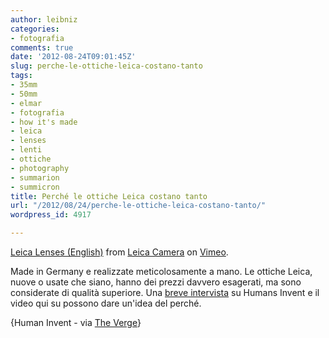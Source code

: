 ```yaml
---
author: leibniz
categories:
- fotografia
comments: true
date: '2012-08-24T09:01:45Z'
slug: perche-le-ottiche-leica-costano-tanto
tags:
- 35mm
- 50mm
- elmar
- fotografia
- how it's made
- leica
- lenses
- lenti
- ottiche
- photography
- summarion
- summicron
title: Perché le ottiche Leica costano tanto
url: "/2012/08/24/perche-le-ottiche-leica-costano-tanto/"
wordpress_id: 4917

---
```

[Leica Lenses (English)](http://vimeo.com/26251829) from [Leica Camera](http://vimeo.com/leicacamera) on [Vimeo](http://vimeo.com).

Made in Germany e realizzate meticolosamente a mano. Le ottiche Leica, nuove o usate che siano, hanno dei prezzi davvero esagerati, ma sono considerate di qualità superiore. Una [breve intervista](http://www.humansinvent.com/#!/8687/pursuit-of-perfection-hand-crafting-a-leica-lens/) su Humans Invent e il video qui su possono dare un'idea del perché.

{Human Invent - via [The Verge](http://www.theverge.com/2012/8/23/3264324/leica-hand-made-lens-production-interview)}
